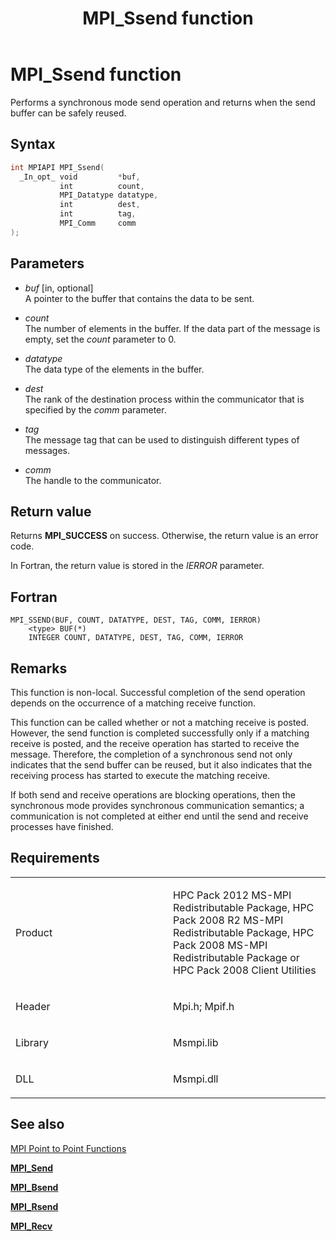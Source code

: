 ﻿---
title: MPI_Ssend function
TOCTitle: MPI_Ssend function
ms:assetid: dea32116-1bf7-479a-a5c0-25158844a739
ms:mtpsurl: https://msdn.microsoft.com/en-us/library/Dn473471(v=VS.85)
ms:contentKeyID: 59361006
ms.date: 03/28/2018
mtps_version: v=VS.85
f1_keywords:
- MPI_SSEND
- mpif/MPI_Ssend
- mpi/MPI_SSEND
dev_langs:
- C++
- C
api_location:
- Msmpi.dll
api_name:
- MPI_Ssend
api_type:
- DLLExport
product:
- Windows
topic_type:
- apiref
- kbSyntax
product_family_name: VS
ROBOTS: INDEX,FOLLOW
---

# MPI\_Ssend function

Performs a synchronous mode send operation and returns when the send buffer can be safely reused.

## Syntax

``` c++
int MPIAPI MPI_Ssend(
  _In_opt_ void         *buf,
           int          count,
           MPI_Datatype datatype,
           int          dest,
           int          tag,
           MPI_Comm     comm
);
```

## Parameters

  - *buf* \[in, optional\]  
    A pointer to the buffer that contains the data to be sent.

  - *count*  
    The number of elements in the buffer. If the data part of the message is empty, set the *count* parameter to 0.

  - *datatype*  
    The data type of the elements in the buffer.

  - *dest*  
    The rank of the destination process within the communicator that is specified by the *comm* parameter.

  - *tag*  
    The message tag that can be used to distinguish different types of messages.

  - *comm*  
    The handle to the communicator.

## Return value

Returns **MPI\_SUCCESS** on success. Otherwise, the return value is an error code.

In Fortran, the return value is stored in the *IERROR* parameter.

## Fortran

    MPI_SSEND(BUF, COUNT, DATATYPE, DEST, TAG, COMM, IERROR)
        <type> BUF(*)
        INTEGER COUNT, DATATYPE, DEST, TAG, COMM, IERROR

## Remarks

This function is non-local. Successful completion of the send operation depends on the occurrence of a matching receive function.

This function can be called whether or not a matching receive is posted. However, the send function is completed successfully only if a matching receive is posted, and the receive operation has started to receive the message. Therefore, the completion of a synchronous send not only indicates that the send buffer can be reused, but it also indicates that the receiving process has started to execute the matching receive.

If both send and receive operations are blocking operations, then the synchronous mode provides synchronous communication semantics; a communication is not completed at either end until the send and receive processes have finished.

## Requirements

<table>
<colgroup>
<col style="width: 50%" />
<col style="width: 50%" />
</colgroup>
<tbody>
<tr class="odd">
<td><p>Product</p></td>
<td><p>HPC Pack 2012 MS-MPI Redistributable Package, HPC Pack 2008 R2 MS-MPI Redistributable Package, HPC Pack 2008 MS-MPI Redistributable Package or HPC Pack 2008 Client Utilities</p></td>
</tr>
<tr class="even">
<td><p>Header</p></td>
<td>Mpi.h;
Mpif.h</td>
</tr>
<tr class="odd">
<td><p>Library</p></td>
<td>Msmpi.lib</td>
</tr>
<tr class="even">
<td><p>DLL</p></td>
<td>Msmpi.dll</td>
</tr>
</tbody>
</table>


## See also

[MPI Point to Point Functions](mpi-point-to-point-functions.md)

[**MPI\_Send**](mpi-send-function.md)

[**MPI\_Bsend**](mpi-bsend-function.md)

[**MPI\_Rsend**](mpi-rsend-function.md)

[**MPI\_Recv**](mpi-recv-function.md)

